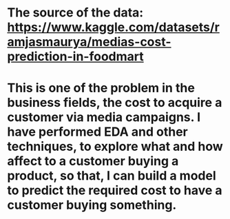 # The source of the data: https://www.kaggle.com/datasets/ramjasmaurya/medias-cost-prediction-in-foodmart

# This is one of the problem in the business fields, the cost to acquire a customer via media campaigns. I have performed EDA and other techniques, to explore what and how affect to a customer buying a product, so that, I can build a model to predict the required cost to have a customer buying something.
